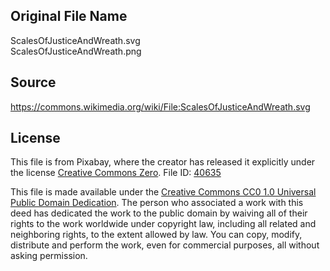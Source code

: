 ## Original File Name
ScalesOfJusticeAndWreath.svg  
ScalesOfJusticeAndWreath.png  

## Source
https://commons.wikimedia.org/wiki/File:ScalesOfJusticeAndWreath.svg

## License
This file is from Pixabay, where the creator has released it explicitly under the license [Creative Commons Zero](https://en.wikipedia.org/wiki/Creative_Commons_license#Zero_/_public_domain). File ID: [40635](https://pixabay.com/p-40635)

This file is made available under the [Creative Commons CC0 1.0 Universal Public Domain Dedication](https://creativecommons.org/publicdomain/zero/1.0/deed.en).
The person who associated a work with this deed has dedicated the work to the public domain by waiving all of their rights to the work worldwide under copyright law, including all related and neighboring rights, to the extent allowed by law. You can copy, modify, distribute and perform the work, even for commercial purposes, all without asking permission.
